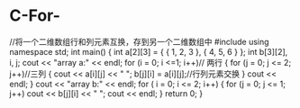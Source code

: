 # C-For-
//将一个二维数组行和列元素互换，存到另一个二维数组中
#include <iostream>
using namespace std;
int main()
{
	int a[2][3] = { { 1, 2, 3 }, { 4, 5, 6 } };
	int b[3][2], i, j;
	cout << "array a:" << endl;
	for (i = 0; i <=1; i++)// 两行
	{
		for (j = 0; j <= 2; j++)//三列
		{ 
			cout << a[i][j] << " ";
			b[j][i] = a[i][j];//行列元素交换
		}
		cout << endl;
	}
	cout << "array b:" << endl;
	for ( i = 0; i <= 2; i++)
	{
		for (j = 0; j <= 1; j++)
			cout << b[j][i] << " ";
	cout << endl;
	}
	return 0;
}
